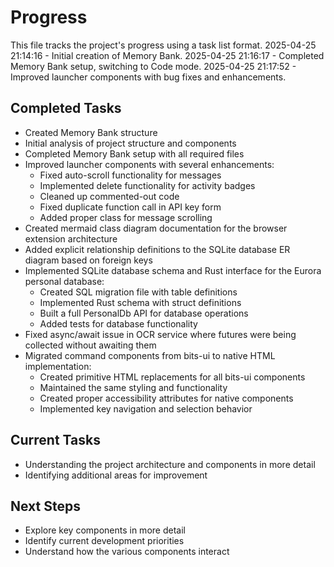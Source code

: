 # Progress

This file tracks the project's progress using a task list format.
2025-04-25 21:14:16 - Initial creation of Memory Bank.
2025-04-25 21:16:17 - Completed Memory Bank setup, switching to Code mode.
2025-04-25 21:17:52 - Improved launcher components with bug fixes and enhancements.

## Completed Tasks

* Created Memory Bank structure
* Initial analysis of project structure and components
* Completed Memory Bank setup with all required files
* Improved launcher components with several enhancements:
  * Fixed auto-scroll functionality for messages
  * Implemented delete functionality for activity badges
  * Cleaned up commented-out code
  * Fixed duplicate function call in API key form
  * Added proper class for message scrolling
* Created mermaid class diagram documentation for the browser extension architecture
* Added explicit relationship definitions to the SQLite database ER diagram based on foreign keys
* Implemented SQLite database schema and Rust interface for the Eurora personal database:
  * Created SQL migration file with table definitions
  * Implemented Rust schema with struct definitions
  * Built a full PersonalDb API for database operations
  * Added tests for database functionality
* Fixed async/await issue in OCR service where futures were being collected without awaiting them
* Migrated command components from bits-ui to native HTML implementation:
  * Created primitive HTML replacements for all bits-ui components
  * Maintained the same styling and functionality
  * Created proper accessibility attributes for native components
  * Implemented key navigation and selection behavior

## Current Tasks

* Understanding the project architecture and components in more detail
* Identifying additional areas for improvement

## Next Steps

* Explore key components in more detail
* Identify current development priorities
* Understand how the various components interact